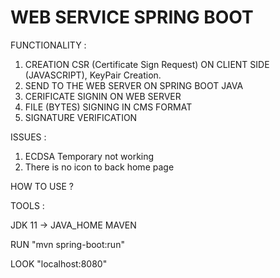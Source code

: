 # WEB SERVICE SPRING BOOT 
FUNCTIONALITY : 

1) CREATION CSR (Certificate Sign Request) ON CLIENT SIDE (JAVASCRIPT), KeyPair Creation.
2) SEND TO THE WEB SERVER ON SPRING BOOT JAVA
3) CERIFICATE SIGNIN ON WEB SERVER
4) FILE (BYTES) SIGNING IN CMS FORMAT
5) SIGNATURE VERIFICATION

ISSUES :
1) ECDSA Temporary not working
2) There is no icon to back home page


HOW TO USE ? 

TOOLS : 

JDK 11 -> JAVA_HOME
MAVEN

RUN "mvn spring-boot:run"

LOOK "localhost:8080"

